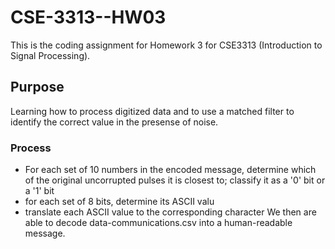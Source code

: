 # CSE-3313--HW03
This is the coding assignment for Homework 3 for CSE3313 (Introduction to Signal Processing).

## Purpose
Learning how to process digitized data and to use a matched filter to identify the
correct value in the presense of noise.

### Process
* For each set of 10 numbers in the encoded message, determine which of the original
uncorrupted pulses it is closest to; classify it as a '0' bit or a '1' bit
* for each set of 8 bits, determine its ASCII valu
* translate each ASCII value to the corresponding character
We then are able to decode data-communications.csv into a human-readable message.
